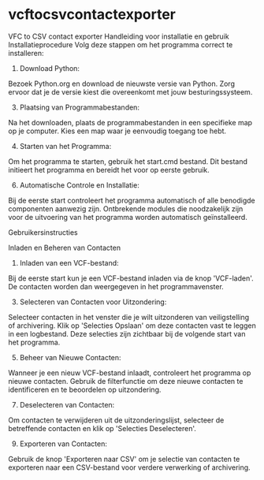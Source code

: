# vcftocsvcontactexporter
VFC to CSV contact exporter
Handleiding voor installatie en gebruik
Installatieprocedure
Volg deze stappen om het programma correct te installeren:
1.	Download Python:
   
Bezoek Python.org en download de nieuwste versie van Python. Zorg ervoor dat je de versie kiest die overeenkomt met jouw besturingssysteem.

3.	Plaatsing van Programmabestanden:

Na het downloaden, plaats de programmabestanden in een specifieke map op je computer. Kies een map waar je eenvoudig toegang toe hebt.

4.	Starten van het Programma:
   
Om het programma te starten, gebruik het start.cmd bestand. Dit bestand initieert het programma en bereidt het voor op eerste gebruik.

6.	Automatische Controle en Installatie:
   
Bij de eerste start controleert het programma automatisch of alle benodigde componenten aanwezig zijn. Ontbrekende modules die noodzakelijk zijn voor de uitvoering van het programma worden automatisch geïnstalleerd.

Gebruikersinstructies

Inladen en Beheren van Contacten

1.	Inladen van een VCF-bestand:

Bij de eerste start kun je een VCF-bestand inladen via de knop 'VCF-laden'. De contacten worden dan weergegeven in het programmavenster.

3.	Selecteren van Contacten voor Uitzondering:
   
Selecteer contacten in het venster die je wilt uitzonderen van veiligstelling of archivering. Klik op 'Selecties Opslaan' om deze contacten vast te leggen in een logbestand. Deze selecties zijn zichtbaar bij de volgende start van het programma.

5.	Beheer van Nieuwe Contacten:

Wanneer je een nieuw VCF-bestand inlaadt, controleert het programma op nieuwe contacten. Gebruik de filterfunctie om deze nieuwe contacten te identificeren en te beoordelen op uitzondering.

7.	Deselecteren van Contacten:

Om contacten te verwijderen uit de uitzonderingslijst, selecteer de betreffende contacten en klik op 'Selecties Deselecteren'.

9.	Exporteren van Contacten:

Gebruik de knop 'Exporteren naar CSV' om je selectie van contacten te exporteren naar een CSV-bestand voor verdere verwerking of archivering.
